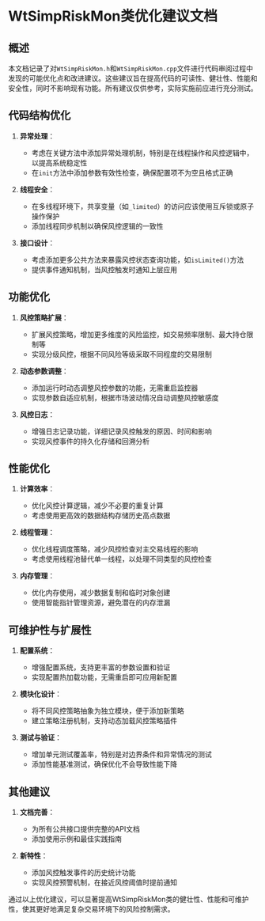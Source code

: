 # WtSimpRiskMon类优化建议文档

## 概述

本文档记录了对`WtSimpRiskMon.h`和`WtSimpRiskMon.cpp`文件进行代码审阅过程中发现的可能优化点和改进建议。这些建议旨在提高代码的可读性、健壮性、性能和安全性，同时不影响现有功能。所有建议仅供参考，实际实施前应进行充分测试。

## 代码结构优化

1. **异常处理**：
   - 考虑在关键方法中添加异常处理机制，特别是在线程操作和风控逻辑中，以提高系统稳定性
   - 在`init`方法中添加参数有效性检查，确保配置项不为空且格式正确

2. **线程安全**：
   - 在多线程环境下，共享变量（如`_limited`）的访问应该使用互斥锁或原子操作保护
   - 添加线程同步机制以确保风控逻辑的一致性

3. **接口设计**：
   - 考虑添加更多公共方法来暴露风控状态查询功能，如`isLimited()`方法
   - 提供事件通知机制，当风控触发时通知上层应用

## 功能优化

1. **风控策略扩展**：
   - 扩展风控策略，增加更多维度的风险监控，如交易频率限制、最大持仓限制等
   - 实现分级风控，根据不同风险等级采取不同程度的交易限制

2. **动态参数调整**：
   - 添加运行时动态调整风控参数的功能，无需重启监控器
   - 实现参数自适应机制，根据市场波动情况自动调整风控敏感度

3. **风控日志**：
   - 增强日志记录功能，详细记录风控触发的原因、时间和影响
   - 实现风控事件的持久化存储和回溯分析

## 性能优化

1. **计算效率**：
   - 优化风控计算逻辑，减少不必要的重复计算
   - 考虑使用更高效的数据结构存储历史高点数据

2. **线程管理**：
   - 优化线程调度策略，减少风控检查对主交易线程的影响
   - 考虑使用线程池替代单一线程，以处理不同类型的风控检查

3. **内存管理**：
   - 优化内存使用，减少数据复制和临时对象创建
   - 使用智能指针管理资源，避免潜在的内存泄漏

## 可维护性与扩展性

1. **配置系统**：
   - 增强配置系统，支持更丰富的参数设置和验证
   - 实现配置热加载功能，无需重启即可应用新配置

2. **模块化设计**：
   - 将不同风控策略抽象为独立模块，便于添加新策略
   - 建立策略注册机制，支持动态加载风控策略插件

3. **测试与验证**：
   - 增加单元测试覆盖率，特别是对边界条件和异常情况的测试
   - 添加性能基准测试，确保优化不会导致性能下降

## 其他建议

1. **文档完善**：
   - 为所有公共接口提供完整的API文档
   - 添加使用示例和最佳实践指南

2. **新特性**：
   - 添加风控触发事件的历史统计功能
   - 实现风控预警机制，在接近风控阈值时提前通知

通过以上优化建议，可以显著提高WtSimpRiskMon类的健壮性、性能和可维护性，使其更好地满足复杂交易环境下的风险控制需求。

